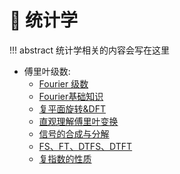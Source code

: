 # 🐋 统计学

!!! abstract
    统计学相关的内容会写在这里


- 傅里叶级数:
    - [Fourier 级数](1_FFT.md)
    - [Fourier基础知识](2_FFT.md)
    - [复平面旋转&DFT](1_0_fourier.md)
    - [直观理解傅里叶变换](1_1_fourier.md)
    - [信号的合成与分解](1_2_signal.md)
    - [FS、FT、DTFS、DTFT](1_4_signal.md)
    - [复指数的性质](1_3_complexExp.md)